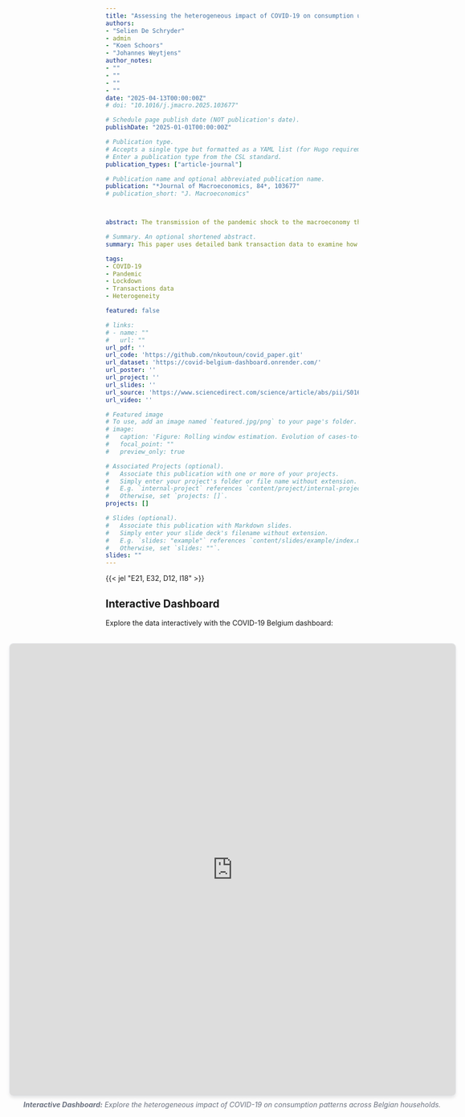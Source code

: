 ```yaml
---
title: "Assessing the heterogeneous impact of COVID-19 on consumption using bank transactions"
authors:
- "Selien De Schryder"
- admin
- "Koen Schoors"
- "Johannes Weytjens"
author_notes:
- ""
- ""
- ""
- ""
date: "2025-04-13T00:00:00Z"
# doi: "10.1016/j.jmacro.2025.103677"

# Schedule page publish date (NOT publication's date).
publishDate: "2025-01-01T00:00:00Z"

# Publication type.
# Accepts a single type but formatted as a YAML list (for Hugo requirements).
# Enter a publication type from the CSL standard.
publication_types: ["article-journal"]

# Publication name and optional abbreviated publication name.
publication: "*Journal of Macroeconomics, 84*, 103677"
# publication_short: "J. Macroeconomics"



abstract: The transmission of the pandemic shock to the macroeconomy through the prism of consumer heterogeneity is the focal point of this paper. Based on a rich bank account and transactions micro dataset, we assess the roles of local COVID-19 severity, government measures against the spread of the virus, and vaccination rates for households’ consumption behavior in Belgium. We find that households living in areas that experienced high COVID-19 positivity rates and more stringent containment measures, decreased their consumption more. The relevance of these effects, however, shifted over the course of the pandemic. Higher local vaccination rates significantly counteracted these negative impacts on household consumption. Furthermore, our study highlights that the impact of these factors on consumption varied distinctly across households with different income, liquid wealth, and age characteristics.

# Summary. An optional shortened abstract.
summary: This paper uses detailed bank transaction data to examine how COVID-19 affected household consumption patterns, revealing significant heterogeneity across demographic groups.

tags:
- COVID-19
- Pandemic
- Lockdown
- Transactions data
- Heterogeneity

featured: false

# links:
# - name: ""
#   url: ""
url_pdf: ''
url_code: 'https://github.com/nkoutoun/covid_paper.git'
url_dataset: 'https://covid-belgium-dashboard.onrender.com/'
url_poster: ''
url_project: ''
url_slides: ''
url_source: 'https://www.sciencedirect.com/science/article/abs/pii/S016407042500014X'
url_video: ''

# Featured image
# To use, add an image named `featured.jpg/png` to your page's folder. 
# image:
#   caption: 'Figure: Rolling window estimation. Evolution of cases-to-tests and stringency index parameters over time. The dark gray-shaded areas indicate the periods of the seven COVID-19 waves, and the light gray-shaded areas signify the two periods between waves.'
#   focal_point: ""
#   preview_only: true

# Associated Projects (optional).
#   Associate this publication with one or more of your projects.
#   Simply enter your project's folder or file name without extension.
#   E.g. `internal-project` references `content/project/internal-project/index.md`.
#   Otherwise, set `projects: []`.
projects: []

# Slides (optional).
#   Associate this publication with Markdown slides.
#   Simply enter your slide deck's filename without extension.
#   E.g. `slides: "example"` references `content/slides/example/index.md`.
#   Otherwise, set `slides: ""`.
slides: ""
---
```


{{< jel "E21, E32, D12, I18" >}}

<!-- # Static Image
<div style="margin-bottom: 1rem;">
<img src="covid-figure.png" alt="Rolling window estimation" style="width: 100%; margin-bottom: 0;">
<p style="font-style: italic; text-align: left; margin-top: 0; margin-bottom: 0; color: #6b7280; font-size: 0.875rem;"><strong>Figure:</strong> Rolling window estimation. Evolution of cases-to-tests and stringency index parameters over time. The dark gray-shaded areas indicate the periods of the seven COVID-19 waves, and the light gray-shaded areas signify the two periods between waves.</p>
</div> -->

## Interactive Dashboard

Explore the data interactively with the COVID-19 Belgium dashboard:

<div style="margin: 2rem -12rem; width: calc(100% + 24rem); max-width: none;">
<iframe src="https://covid-belgium-dashboard.onrender.com" 
        width="100%" 
        height="900" 
        style="border: 1px solid #e5e7eb; border-radius: 8px; box-shadow: 0 4px 6px -1px rgba(0, 0, 0, 0.1);"
        title="COVID-19 Belgium Consumption Dashboard">
</iframe>
<p style="font-style: italic; text-align: center; margin-top: 0.5rem; color: #6b7280; font-size: 0.875rem;">
<strong>Interactive Dashboard:</strong> Explore the heterogeneous impact of COVID-19 on consumption patterns across Belgian households.
</p>
</div>

<!-- This research provides novel insights into the heterogeneous economic effects of the COVID-19 pandemic using granular household-level transaction data. The findings have important implications for understanding crisis responses and designing targeted policy interventions.

## Key Findings

1. **Heterogeneous Responses**: Consumption impacts varied significantly across demographic groups
2. **Sectoral Differences**: Contact-intensive sectors experienced larger declines
3. **Age Effects**: Younger households showed more pronounced consumption reductions
4. **Policy Implications**: Results inform targeted support measure design

## Data and Methodology

The analysis leverages a unique dataset from a major Belgian bank covering:
- Over 200,000 households
- Detailed transaction-level data
- Full pandemic period coverage
- Granular spending category information

{{% callout note %}}
This paper represents collaborative research between Ghent University and BNP Paribas Fortis.
{{% /callout %}}  -->